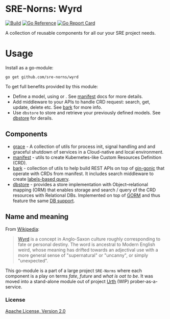 # SRE-Norns: Wyrd

[![Build](https://github.com/sre-norns/wyrd/actions/workflows/go.yml/badge.svg)](https://github.com/sre-norns/wyrd/actions/workflows/go.yml)
[![Go Reference](https://pkg.go.dev/badge/github.com/sre-norns/wyrd.svg)](https://pkg.go.dev/github.com/sre-norns/wyrd)
[![Go Report Card](https://goreportcard.com/badge/sre-norns/wyrd)](https://goreportcard.com/report/github.com/sre-norns/wyrd)


A collection of reusable components for all our your SRE project needs.

# Usage
Install as a go-module:
```
go get github.com/sre-norns/wyrd
```

To get full benefits provided by this module:
- Define a model, using []() or [](). See [manifest](./pkg/manifest) docs for more details.
- Add middleware to your APIs to handle CRD request: search, get, update, delete etc. See [bark](./pkg/bark) for more info.
- Use `dbstore` to store and retrieve your previously defined models. See [dbstore](./pkg/dbstore)  for derails.


## Components
 * [grace](./pkg/grace) - A collection of utils for process init, signal handling and and graceful shutdown of services in a Cloud-native and local environment.
 * [manifest](./pkg/manifest) - utils to create Kubernetes-like Custom Resources Definition (CRD).
 * [bark](./pkg/bark) - collection of utils to help build REST APIs on top of [gin-gonic](https://gin-gonic.com) that operate with CRDs from manifest. It includes search middleware to create [labels-based query](https://kubernetes.io/docs/concepts/overview/working-with-objects/labels/).
 * [dbstore](./pkg/dbstore) - provides a store implementation with Object–relational mapping (ORM) that enables storage and search / query of the CRD resources with Relational DBs. Implemented on top of [GORM](https://gorm.io/) and thus feature the same [DB support](https://gorm.io/docs/connecting_to_the_database.html).   


## Name and meaning

From [Wikipedia](https://en.wikipedia.org/wiki/Wyrd):
> [Wyrd](https://en.wikipedia.org/wiki/Wyrd) is a concept in Anglo-Saxon culture roughly corresponding to fate or personal destiny. The word is ancestral to Modern English weird, whose meaning has drifted towards an adjectival use with a more general sense of "supernatural" or "uncanny", or simply "unexpected".


This go-module is a part of a large project `SRE-Norms` where each component is a play on terms _fate_, _future_ and _what is oat to be_.
It was moved into a stand-alone module out of project [Urth](https://github.com/sre-norns/urth) (WIP) prober-as-a-service.


### License

[Apache License, Version 2.0](http://www.apache.org/licenses/LICENSE-2.0)
